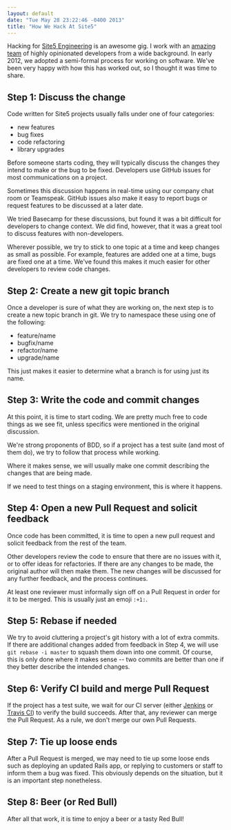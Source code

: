 ```yaml
---
layout: default
date: "Tue May 28 23:22:46 -0400 2013"
title: "How We Hack At Site5"
---
```


Hacking for [Site5 Engineering](http://eng5.com/) is an awesome gig. I work
with an [amazing team](https://github.com/site5?tab=members) of highly
opinionated developers from a wide background. In early 2012, we adopted a
semi-formal process for working on software. We've been very happy with how
this has worked out, so I thought it was time to share.

## Step 1: Discuss the change

Code written for Site5 projects usually falls under one of four categories:

* new features
* bug fixes
* code refactoring
* library upgrades

Before someone starts coding, they will typically discuss the changes they
intend to make or the bug to be fixed. Developers use GitHub issues for most
communications on a project.

Sometimes this discussion happens in real-time using our company chat room or
Teamspeak. GitHub issues also make it easy to report bugs or request features
to be discussed at a later date.

We tried Basecamp for these discussions, but found it was a bit difficult for
developers to change context. We did find, however, that it was a great tool
to discuss features with non-developers.

Wherever possible, we try to stick to one topic at a time and keep changes as
small as possible. For example, features are added one at a time, bugs are
fixed one at a time. We've found this makes it much easier for other
developers to review code changes.

## Step 2: Create a new git topic branch

Once a developer is sure of what they are working on, the next step is to
create a new topic branch in git. We try to namespace these using one of the
following:

* feature/name
* bugfix/name
* refactor/name
* upgrade/name

This just makes it easier to determine what a branch is for using just its
name.

## Step 3: Write the code and commit changes

At this point, it is time to start coding. We are pretty much free to code
things as we see fit, unless specifics were mentioned in the original
discussion.

We're strong proponents of BDD, so if a project has a test suite (and most of
them do), we try to follow that process while working.

Where it makes sense, we will usually make one commit describing the changes
that are being made.

If we need to test things on a staging environment, this is where it happens.

## Step 4: Open a new Pull Request and solicit feedback

Once code has been committed, it is time to open a new pull request and
solicit feedback from the rest of the team.

Other developers review the code to ensure that there are no issues with it,
or to offer ideas for refactories. If there are any changes to be made, the
original author will then make them. The new changes will be discussed for any
further feedback, and the process continues.

At least one reviewer must informally sign off on a Pull Request in order for
it to be merged. This is usually just an emoji `:+1:`.

## Step 5: Rebase if needed

We try to avoid cluttering a project's git history with a lot of extra
commits. If there are additional changes added from feedback in Step 4, we
will use `git rebase -i master` to squash them down into one commit. Of
course, this is only done where it makes sense -- two commits are better than
one if they better describe the intended changes.

## Step 6: Verify CI build and merge Pull Request

If the project has a test suite, we wait for our CI server (either
[Jenkins](http://jenkins-ci.org) or [Travis CI](https://travis-ci.org)) to
verify the build succeeds. After that, any reviewer can merge the Pull
Request. As a rule, we don't merge our own Pull Requests.

## Step 7: Tie up loose ends

After a Pull Request is merged, we may need to tie up some loose ends such as
deploying an updated Rails app, or replying to customers or staff to inform
them a bug was fixed. This obviously depends on the situation, but it is an
important step nonetheless.

## Step 8: Beer (or Red Bull)

After all that work, it is time to enjoy a beer or a tasty Red Bull!
